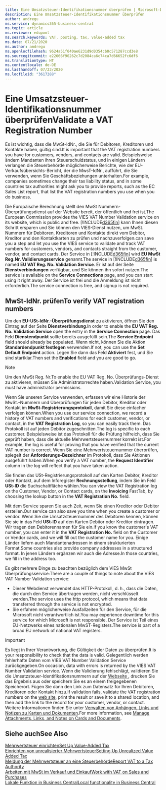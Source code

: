 ```yaml
---
title: Eine Umsatzsteuer-Identifikationsnummer überprüfen | Microsoft-Dokumentation
description: Eine Umsatzsteuer-Identifikationsnummer überprüfen
author: andregu
ms.service: dynamics365-business-central
ms.topic: article
ms.reviewer: edupont
ms.search.keywords: VAT, posting, tax, value-added tax
ms.date: 07/21/2020
ms.author: andregu
ms.openlocfilehash: 9624a51f040ae6231d9d0354cb0c571287ccd3e8
ms.sourcegitcommit: e22666f90262c7d2084ca6c74ca7d66652fc6df6
ms.translationtype: HT
ms.contentlocale: de-DE
ms.lasthandoff: 07/23/2020
ms.locfileid: "3617288"
---
```

# <a name="validate-a-vat-registration-number"></a><span data-ttu-id="9f7d0-103">Eine Umsatzsteuer-Identifikationsnummer überprüfen</span><span class="sxs-lookup"><span data-stu-id="9f7d0-103">Validate a VAT Registration Number</span></span>

<span data-ttu-id="9f7d0-104">Es ist wichtig, dass die MwSt-IdNr., die Sie für Debitoren, Kreditoren und Kontakte haben, gültig sind.</span><span class="sxs-lookup"><span data-stu-id="9f7d0-104">It is important that the VAT registration numbers you have for customers, vendors, and contacts are valid.</span></span> <span data-ttu-id="9f7d0-105">Beispielsweise ändern Mandanten ihren Steuerschuldstatus, und in einigen Ländern verlangen die Steuerbehörde möglicherweise Berichte, wie der EU-Verkaufsübersichts-Bericht, der die MwsT-IdNr., aufführt, die Sie verwenden, wenn Sie Geschäftsbeziehungen unterhalten.</span><span class="sxs-lookup"><span data-stu-id="9f7d0-105">For example, companies sometimes change their tax liability status, and in some countries tax authorities might ask you to provide reports, such as the EC Sales List report, that list the VAT registration numbers you use when you do business.</span></span>

<span data-ttu-id="9f7d0-106">Die Europäische Berechnung stellt den MwSt Nummern-Überprüfungsdienst auf der Website bereit, der öffentlich und frei ist.</span><span class="sxs-lookup"><span data-stu-id="9f7d0-106">The European Commission provides the VIES VAT Number Validation service on its website, which is public and free.</span></span> [!INCLUDE[d365fin](includes/d365fin_md.md)] <span data-ttu-id="9f7d0-107">kann Ihnen diesen Schritt ersparen und Sie können den VIES-Dienst nutzen, um MwSt. Nummern für Debitoren, Kreditoren und Kontakte direkt vom Debitor, Kreditor und den Kontaktkarten zu prüfen und nachzuverfolgen.</span><span class="sxs-lookup"><span data-stu-id="9f7d0-107">can save you a step and let you use the VIES service to validate and track VAT numbers for customers, vendors, and contacts straight from the customer, vendor, and contact cards.</span></span> <span data-ttu-id="9f7d0-108">Der Service in [!INCLUDE[d365fin](includes/d365fin_md.md)] wird **EU MwSt Reg.Nr. Validierungsservice** genannt.</span><span class="sxs-lookup"><span data-stu-id="9f7d0-108">The service in [!INCLUDE[d365fin](includes/d365fin_md.md)] is named **EU VAT Reg. No. Validation Service**.</span></span> <span data-ttu-id="9f7d0-109">Er ist auf der Seite **Dienstverbindungen** verfügbar, und Sie können ihn sofort nutzen.</span><span class="sxs-lookup"><span data-stu-id="9f7d0-109">The service is available on the **Service Connections** page, and you can start using it right away.</span></span> <span data-ttu-id="9f7d0-110">Der Service ist frei und die Anmeldung ist nicht erforderlich.</span><span class="sxs-lookup"><span data-stu-id="9f7d0-110">The service connection is free, and signup is not required.</span></span>

## <a name="to-verify-vat-registration-numbers"></a><span data-ttu-id="9f7d0-111">MwSt-IdNr. prüfen</span><span class="sxs-lookup"><span data-stu-id="9f7d0-111">To verify VAT registration numbers</span></span>

<span data-ttu-id="9f7d0-112">Um den **EU-USt-IdNr.-Überprüfungsdienst** zu aktivieren, öffnen Sie den Eintrag auf der Seite **Dienstverbindung**.</span><span class="sxs-lookup"><span data-stu-id="9f7d0-112">In order to enable the **EU VAT Reg. No. Validation Service** open the entry in the **Service Connection** page.</span></span> <span data-ttu-id="9f7d0-113">Das Feld **Dienstendpunkt** sollte bereits ausgefüllt sein.</span><span class="sxs-lookup"><span data-stu-id="9f7d0-113">The **Service Endpoint** field should already be populated.</span></span> <span data-ttu-id="9f7d0-114">Wenn nicht, können Sie die Aktion **Standardendpunkt festlegen** verwenden.</span><span class="sxs-lookup"><span data-stu-id="9f7d0-114">If not, you can use the **Set Default Endpoint** action.</span></span> <span data-ttu-id="9f7d0-115">Legen Sie dann das Feld **Aktiviert** fest, und Sie sind startklar.</span><span class="sxs-lookup"><span data-stu-id="9f7d0-115">Then set the **Enabled** field and you are good to go.</span></span>

> [!NOTE]
> <span data-ttu-id="9f7d0-116">Um den MwSt Reg. Nr.</span><span class="sxs-lookup"><span data-stu-id="9f7d0-116">To enable the EU VAT Reg. No.</span></span> <span data-ttu-id="9f7d0-117">Überprüfungs-Dienst zu aktivieren, müssen Sie Administratorrechte haben.</span><span class="sxs-lookup"><span data-stu-id="9f7d0-117">Validation Service, you must have administrator permissions.</span></span>

<span data-ttu-id="9f7d0-118">Wenn Sie unseren Service verwenden, erfassen wir eine Historie der MwSt.-Nummern und Überprüfungen für jeden Debitor, Kreditor oder Kontakt im **MwSt-Registrierungsprotokoll**, damit Sie diese einfacher verfolgen können.</span><span class="sxs-lookup"><span data-stu-id="9f7d0-118">When you use our service connection, we record a history of VAT numbers and verifications for each customer, vendor, or contact, in the **VAT Registration Log**, so you can easily track them.</span></span> <span data-ttu-id="9f7d0-119">Das Protokoll ist auf jeden Debitor zugeschnitten.</span><span class="sxs-lookup"><span data-stu-id="9f7d0-119">The log is specific to each customer.</span></span> <span data-ttu-id="9f7d0-120">Beispielsweise ist das Protokoll für die Prüfung hilfreich, dass Sie geprüft haben, dass die aktuelle Mehrwertsteuernummer korrekt ist.</span><span class="sxs-lookup"><span data-stu-id="9f7d0-120">For example, the log is useful for proving that you have verified that the current VAT number is correct.</span></span> <span data-ttu-id="9f7d0-121">Wenn Sie eine Mehrwertsteuernummer überprüfen, spiegelt der **Anforderungs-Bezeichner** im Protokoll, dass Sie Aktionen ausgeführt haben.</span><span class="sxs-lookup"><span data-stu-id="9f7d0-121">When you verify a VAT number, the **Request Identifier** column in the log will reflect that you have taken action.</span></span>

<span data-ttu-id="9f7d0-122">Sie finden das USt-Registrierungsprotokoll auf den Karten Debitor, Kreditor oder Kontakt, auf dem Inforegister **Rechnungsstellung**, indem Sie im Feld **USt-ID** die Suchschaltfläche wählen.</span><span class="sxs-lookup"><span data-stu-id="9f7d0-122">You can view the VAT Registration log on the Customer, Vendor, or Contact cards, on the **Invoicing** FastTab, by choosing the lookup button in the **VAT Registration No.** field.</span></span>  

<span data-ttu-id="9f7d0-123">Mit dem Service sparen Sie auch Zeit, wenn Sie einen Kreditor oder Debitor erstellen.</span><span class="sxs-lookup"><span data-stu-id="9f7d0-123">Our service can also save you time when you create a customer or vendor.</span></span> <span data-ttu-id="9f7d0-124">Wenn Sie die Umsatzsteuernummer des Debitoren kennen, können Sie sie in das Feld **USt-ID** auf den Karten Debitor oder Kreditor eintragen. Wir tragen den Debitorennamen für Sie ein.</span><span class="sxs-lookup"><span data-stu-id="9f7d0-124">If you know the customer's VAT number, you can enter it in the **VAT Registration No.** field on the Customer or Vendor cards, and we will fill out the customer name for you.</span></span> <span data-ttu-id="9f7d0-125">Einige Länder liefern auch Mandantenadressen in einem strukturierten Format.</span><span class="sxs-lookup"><span data-stu-id="9f7d0-125">Some countries also provide company addresses in a structured format.</span></span> <span data-ttu-id="9f7d0-126">In jenen Ländern ergänzen wir auch die Adresse.</span><span class="sxs-lookup"><span data-stu-id="9f7d0-126">In those countries, we fill in the address too.</span></span>  

<span data-ttu-id="9f7d0-127">Es gibt mehrere Dinge zu beachten bezüglich dem VIES MwSt Überprüfungsservice:</span><span class="sxs-lookup"><span data-stu-id="9f7d0-127">There are a couple of things to note about the VIES VAT Number Validation service:</span></span>

* <span data-ttu-id="9f7d0-128">Dieser Webdienst verwendet das HTTP-Protokoll, d. h., dass die Daten, die durch den Service übertragen werden, nicht verschlüsselt werden.</span><span class="sxs-lookup"><span data-stu-id="9f7d0-128">The service uses the http protocol, which means that data transferred through the service is not encrypted.</span></span>  
* <span data-ttu-id="9f7d0-129">Sie erfahren möglicherweise Ausfallzeiten für den Service, für die Microsoft nicht verantwortlich ist.</span><span class="sxs-lookup"><span data-stu-id="9f7d0-129">You may experience downtime for this service for which Microsoft is not responsible.</span></span> <span data-ttu-id="9f7d0-130">Der Service ist Teil eines EU-Netzwerks eines nationalen MwST-Registers.</span><span class="sxs-lookup"><span data-stu-id="9f7d0-130">The service is part of a broad EU network of national VAT registers.</span></span>

> [!IMPORTANT]
> <span data-ttu-id="9f7d0-131">Es liegt in Ihrer Verantwortung, die Gültigkeit der Daten zu überprüfen.</span><span class="sxs-lookup"><span data-stu-id="9f7d0-131">It is your responsibility to check that the data is valid.</span></span> <span data-ttu-id="9f7d0-132">Gelegentlich werden fehlerhafte Daten vom VIES VAT Number Validation Service zurückgegeben.</span><span class="sxs-lookup"><span data-stu-id="9f7d0-132">On occasion, data with errors is returned by the VIES VAT Number Validation service.</span></span> <span data-ttu-id="9f7d0-133">Wenn die Validierung fehlschlägt, validieren Sie die Umsatzsteuer-Identifikationsnummern auf der [Webseite ](https://ec.europa.eu/taxation_customs/vies/), drucken Sie das Ergebnis aus oder speichern Sie es an einem freigegebenen Speicherort. Fügen Sie dann den Link zum Datensatz für Ihren Debitoren, Kreditoren oder Kontakt hinzu.</span><span class="sxs-lookup"><span data-stu-id="9f7d0-133">If validation fails, validate the VAT registration numbers on the [web site](https://ec.europa.eu/taxation_customs/vies/), print the result or save it to a shared location, and then add the link to the record for your customer, vendor, or contact.</span></span> <span data-ttu-id="9f7d0-134">Weitere Informationen finden Sie unter [Verwalten von Anhängen, Links und Notizen zu Karten und Dokumenten](ui-how-add-link-to-record.md).</span><span class="sxs-lookup"><span data-stu-id="9f7d0-134">For more information, see [Manage Attachments, Links, and Notes on Cards and Documents](ui-how-add-link-to-record.md).</span></span>

## <a name="see-also"></a><span data-ttu-id="9f7d0-135">Siehe auch</span><span class="sxs-lookup"><span data-stu-id="9f7d0-135">See Also</span></span>

[<span data-ttu-id="9f7d0-136">Mehrwertsteuer einrichten</span><span class="sxs-lookup"><span data-stu-id="9f7d0-136">Set Up Value-Added Tax</span></span>](finance-setup-vat.md)  
[<span data-ttu-id="9f7d0-137">Einrichten von unrealisierter Mehrwertsteuer</span><span class="sxs-lookup"><span data-stu-id="9f7d0-137">Setting Up Unrealized Value Added Tax</span></span>](finance-setup-unrealized-vat.md)  
[<span data-ttu-id="9f7d0-138">Meldung der Mehrwertsteuer an eine Steuerbehörde</span><span class="sxs-lookup"><span data-stu-id="9f7d0-138">Report VAT to a Tax Authority</span></span>](finance-how-report-vat.md)  
[<span data-ttu-id="9f7d0-139">Arbeiten mit MwSt im Verkauf und Einkauf</span><span class="sxs-lookup"><span data-stu-id="9f7d0-139">Work with VAT on Sales and Purchases</span></span>](finance-work-with-vat.md)  
[<span data-ttu-id="9f7d0-140">Lokale Funktion in Business Central</span><span class="sxs-lookup"><span data-stu-id="9f7d0-140">Local functionality in Business Central</span></span>](about-localization.md)  
